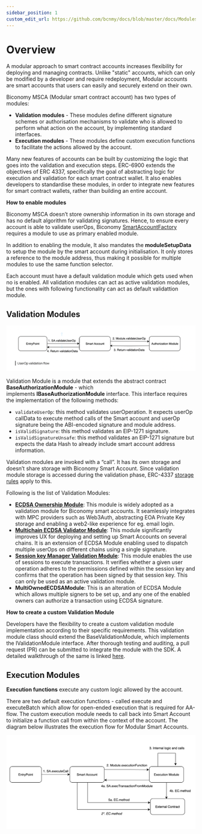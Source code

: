 ```yaml
---
sidebar_position: 1
custom_edit_url: https://github.com/bcnmy/docs/blob/master/docs/Modules/overview.md
---
```

# Overview

A modular approach to smart contract accounts increases flexibility for deploying and managing contracts. Unlike "static" accounts, which can only be modified by a developer and require redeployment, Modular accounts are smart accounts that users can easily and securely extend on their own.

Biconomy MSCA (Modular smart contract account) has two types of modules:
- **Validation modules** - These modules define different signature schemes or authorisation mechanisms to validate who is allowed to perform what action on the account, by implementing standard interfaces.
- **Execution modules** - These modules define custom execution functions to facilitate the actions allowed by the account.

Many new features of accounts can be built by customizing the logic that goes into the validation and execution steps. ERC-6900 extends the objectives of ERC 4337, specifically the goal of abstracting logic for execution and validation for each smart contract wallet. It also enables developers to standardise these modules, in order to integrate new features for smart contract wallets, rather than building an entire account.

**How to enable modules**

Biconomy MSCA doesn’t store ownership information in its own storage and has no default algorithm for validating signatures. Hence, to ensure every account is able to validate userOps,  Biconomy [SmartAccountFactory](https://github.com/bcnmy/scw-contracts/blob/main/contracts/smart-account/factory/SmartAccountFactory.sol#L73) requires a module to use as primary enabled module. 

In addition to enabling the module, It also mandates the **moduleSetupData** to setup the module by the smart account during initialisation. It only stores a reference to the module address, thus making it possible for multiple modules to use the same function selector.

Each account must have a default validation module which gets used when no is enabled. All validation modules can act as active validation modules, but the ones with following functionality can act as default validattion module.

## Validation Modules
![validationModule.png](../images/modules/validationModule.png)

Validation Module is a module that extends the abstract contract **BaseAuthorizationModule** - which implements **IBaseAuthorizationModule** interface. This interface requires the implementation of the following methods:

- `validateUserOp`: this method validates userOperation. It expects userOp callData to execute method calls of the Smart account and userOp signature being the ABI-encoded signature and module address.
- `isValidSignature`: this method validates an EIP-1271 signature.
- `isValidSignatureUnsafe`: this method validates an EIP-1271 signature but expects the data Hash to already include smart account address information.

Validation modules are invoked with a “call”. It has its own storage and doesn’t share storage with Biconomy Smart Account. Since validation module storage is accessed during the validation phase, ERC-4337 [storage rules](https://github.com/eth-infinitism/account-abstraction/blob/abff2aca61a8f0934e533d0d352978055fddbd96/eip/EIPS/eip-4337.md#storage-associated-with-an-address) apply to this.

Following is the list of Validation Modules:

- [**ECDSA Ownership Module**](ecdsa.mdx): This module is widely adopted as a validation module for Biconomy smart accounts. It seamlessly integrates with MPC providers such as Web3Auth, abstracting EOA Private Key storage and enabling a web2-like experience for eg. email login.
- [**Multichain ECDSA Validator Module**](multichain.mdx): This module significantly improves UX for deploying and setting up Smart Accounts on several chains. It is an extension of ECDSA Module enabling used to dispatch multiple userOps on different chains using a single signature.
- [**Session key Manager Validation Module**](sessionvalidationmodule.mdx): This module enables the use of sessions to execute transactions. It verifies whether a given user operation adheres to the permissions defined within the session key and confirms that the operation has been signed by that session key. This can only be used as an active validation module.
- **MultiOwnedECDSAModule**: This is an alteration of ECDSA Module which allows multiple signers to be set up, and any one of the enabled owners can authorize a transaction using ECDSA signature. 

**How to create a custom Validation Module**

Developers have the flexibility to create a custom validation module implementation according to their specific requirements. This validation module class should extend the BaseValidationModule, which implements the IValidationModule interface. After thorough testing and auditing, a pull request (PR) can be submitted to integrate the module with the SDK. A detailed walkthrough of the same is linked [here](/tutorials/customValidationModule).

## Execution Modules

**Execution functions** execute any custom logic allowed by the account.

There are two default execution functions - called execute and executeBatch which allow for open-ended execution that is required for AA-flow. The custom execution module needs to call back into Smart Account to initialize a function call from within the context of the account. 
The diagram below illustrates the execution flow for Modular Smart Accounts.

![executionModule.png](../images/modules/executionModule.png)

